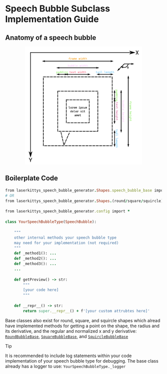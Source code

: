 # Speech Bubble Subclass Implementation Guide

## Anatomy of a speech bubble

<div style="text-align:center">
    <picture>
        <source media="(prefers-color-scheme: dark)" srcset="https://raw.githubusercontent.com/laserkittydraws/laserkittys_speech_bubble_generator/refs/heads/main/images/lsbg%20graphic%20dark.png">
        <img width=75% src="https://raw.githubusercontent.com/laserkittydraws/laserkittys_speech_bubble_generator/refs/heads/main/images/lsbg%20graphic%20light.png">
    </picture>
</div>

## Boilerplate Code

```ruby
from laserkittys_speech_bubble_generator.Shapes.speech_bubble_base import SpeechBubble, SPEECH_BUBBLE_BASE_VERSION
# OR
from laserkittys_speech_bubble_generator.Shapes.(round/square/squircle)BubbleBase import (Round/Square/Squircle)BubbleBase

from laserkittys_speech_bubble_generator.config import *

class YourSpeechBubbleType(SpeechBubble):

    """
    other internal methods your speech bubble type
    may need for your implementation (not required)
    """
    def _method1(): ...
    def _method2(): ...
    def _method3(): ...
    ...

    def getPreview() -> str:
        """
        [your code here]
        """

    def __repr__() -> str:
        return super.__repr__() + f'[your custom attrubtes here]'
```

Base classes also exist for round, square, and squircle shapes which alread have implemented methods for getting a point on the shape, the radius and its derivative, and the regular and normalized x and y derivative: [`RoundBubbleBase`](/docs/round_bubble.md), [`SquareBubbleBase`](/docs/square_bubble.md), and [`SquircleBubbleBase`](/docs/squircle_bubble.md)

> [!TIP]
> It is recommended to include log statements within your code implementation of your speech bubble type for debugging. The base class already has a logger to use: `YourSpeechBubbleType._logger`